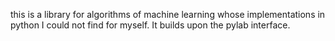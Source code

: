 this is a library for algorithms of machine learning whose implementations in python I could not find for myself. It builds upon the pylab interface.